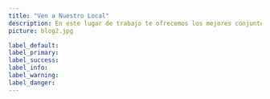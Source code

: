 ```yaml
---
title: "Ven a Nuestro Local"
description: En este lugar de trabajo te ofrecemos los mejores conjuntos de pans, chamarras, shortes, entre otras cosas, ven y conoce nuestro puesto de trabajo, en el Barrio Bravo de Tepito.
picture: blog2.jpg

label_default: 
label_primary: 
label_success: 
label_info: 
label_warning: 
label_danger: 
---
```

